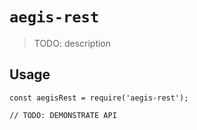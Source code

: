 # `aegis-rest`

> TODO: description

## Usage

```
const aegisRest = require('aegis-rest');

// TODO: DEMONSTRATE API
```
